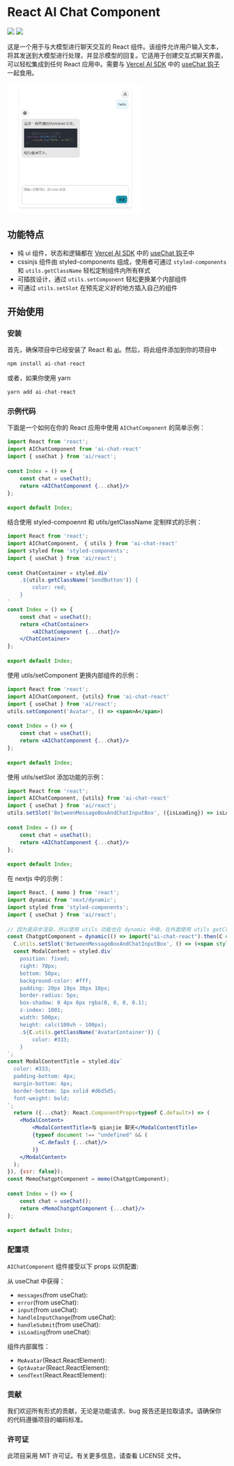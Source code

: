 # React AI Chat Component
![](https://img.shields.io/npm/v/ai-chat-react)
![](https://img.shields.io/github/stars/fribble186/ai-chat-react)

这是一个用于与大模型进行聊天交互的 React 组件。该组件允许用户输入文本，将其发送到大模型进行处理，并显示模型的回复。它适用于创建交互式聊天界面，可以轻松集成到任何 React 应用中。需要与 [Vercel AI SDK](https://www.npmjs.com/package/ai) 中的 [useChat 钩子](https://sdk.vercel.ai/docs/reference/ai-sdk-ui/use-chat) 一起食用。

<img src="images/normal-example.png" height=300/>

## 功能特点
* 纯 ui 组件，状态和逻辑都在 [Vercel AI SDK](https://www.npmjs.com/package/ai) 中的 [useChat 钩子](https://sdk.vercel.ai/docs/reference/ai-sdk-ui/use-chat)中
* cssinjs 组件由 styled-components 组成，使用者可通过 `styled-components` 和 `utils.getClassName` 轻松定制组件内所有样式
* 可插拔设计，通过 `utils.setComponent` 轻松更换某个内部组件
* 可通过 `utils.setSlot` 在预先定义好的地方插入自己的组件

## 开始使用
### 安装
首先，确保项目中已经安装了 React 和 [ai]((https://www.npmjs.com/package/ai))。然后，将此组件添加到你的项目中
``` js
npm install ai-chat-react
```
或者，如果你使用 yarn
``` js
yarn add ai-chat-react
```

### 示例代码
下面是一个如何在你的 React 应用中使用 `AIChatComponent` 的简单示例：
``` jsx
import React from 'react';
import AIChatComponent from 'ai-chat-react'
import { useChat } from 'ai/react';

const Index = () => {
    const chat = useChat();
    return <AIChatComponent {...chat}/>
};

export default Index;
```
结合使用 styled-compoennt 和 utils/getClassName 定制样式的示例：
``` jsx
import React from 'react';
import AIChatComponent， { utils } from 'ai-chat-react'
import styled from 'styled-components';
import { useChat } from 'ai/react';

const ChatContainer = styled.div`
    .${utils.getClassName('SendButton')} {
        color: red;
    }
`
const Index = () => {
    const chat = useChat();
    return <ChatContainer>
        <AIChatComponent {...chat}/>
    </ChatContainer>
};

export default Index;
```

使用 utils/setComponent 更换内部组件的示例：
``` jsx
import React from 'react';
import AIChatComponent, {utils} from 'ai-chat-react'
import { useChat } from 'ai/react';
utils.setComponent('Avatar', () => <span>A</span>)

const Index = () => {
    const chat = useChat();
    return <AIChatComponent {...chat}/>
};

export default Index;
```

使用 utils/setSlot 添加功能的示例：
``` jsx
import React from 'react';
import AIChatComponent, {utils} from 'ai-chat-react'
import { useChat } from 'ai/react';
utils.setSlot('BetweenMessageBoxAndChatInputBox', ({isLoading}) => isLoading ? (<span>loading...</span>)) : null

const Index = () => {
    const chat = useChat();
    return <AIChatComponent {...chat}/>
};

export default Index;
```

在 nextjs 中的示例：
``` jsx
import React, { memo } from 'react';
import dynamic from 'next/dynamic';
import styled from 'styled-components';
import { useChat } from 'ai/react';

// 因为是异步渲染，所以使用 utils 功能也在 dynamic 中做，在外面使用 utils getClassname 功能会因为还没渲染导致拿不到对应的 classname
const ChatgptComponent = dynamic(() => import("ai-chat-react").then(C => {
  C.utils.setSlot('BetweenMessageBoxAndChatInputBox', () => (<span style={{ color: 'black' }}>BetweenMessageBoxAndChatInputBox</span>));
  const ModalContent = styled.div`
    position: fixed;
    right: 70px;
    bottom: 50px;
    background-color: #fff;
    padding: 20px 10px 30px 10px;
    border-radius: 5px;
    box-shadow: 0 4px 6px rgba(0, 0, 0, 0.1);
    z-index: 1001;
    width: 500px;
    height: calc(100vh - 100px);
    .${C.utils.getClassName('AvatarContainer')} {
        color: #333;
    }
`;
const ModalContentTitle = styled.div`
  color: #333;
  padding-bottom: 4px;
  margin-bottom: 4px;
  border-bottom: 1px solid #d6d5d5;
  font-weight: bold;
`;
  return ({...chat}: React.ComponentProps<typeof C.default>) => (
    <ModalContent>
        <ModalContentTitle>与 qianjie 聊天</ModalContentTitle>
        {typeof document !== "undefined" && (
          <C.default {...chat}/>
        )}
    </ModalContent>
  );
}), {ssr: false});
const MemoChatgptComponent = memo(ChatgptComponent);

const Index = () => {
    const chat = useChat();
    return <MemoChatgptComponent {...chat}/>
};

export default Index;
```

### 配置项
`AIChatComponent` 组件接受以下 props 以供配置:

从 useChat 中获得：
* `messages`(from useChat): 
* `error`(from useChat): 
* `input`(from useChat): 
* `handleInputChange`(from useChat): 
* `handleSubmit`(from useChat): 
* `isLoading`(from useChat): 

组件内部属性：
* `MeAvatar`(React.ReactElement):
* `GptAvatar`(React.ReactElement):
* `sendText`(React.ReactElement):

### 贡献
我们欢迎所有形式的贡献，无论是功能请求、bug 报告还是拉取请求。请确保你的代码遵循项目的编码标准。

### 许可证
此项目采用 MIT 许可证。有关更多信息，请查看 LICENSE 文件。
